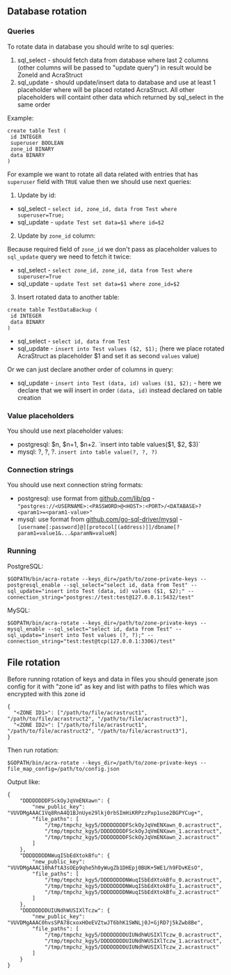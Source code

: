 ## Database rotation

### Queries
To rotate data in database you should write to sql queries:
1. sql_select - should fetch data from database where last 2 columns (other columns will be passed to "update query") in result would be ZoneId and AcraStruct
2. sql_update - should update/insert data to database and use at least 1 placeholder where will be placed rotated AcraStruct. All other placeholders will containt other data which returned by sql_select in the same order

Example:
```
create table Test (
 id INTEGER
 superuser BOOLEAN
 zone_id BINARY
 data BINARY
)
```

For example we want to rotate all data related with entries that has `superuser` field with `TRUE` value then we should use next queries:
1. Update by id:

* sql_select - `select id, zone_id, data from Test where superuser=True;`
* sql_update - `update Test set data=$1 where id=$2`

2. Update by `zone_id` column:

Because required field of `zone_id` we don't pass as placeholder values to `sql_update` query we need to fetch it twice:

* sql_select - `select zone_id, zone_id, data from Test where superuser=True`
* sql_update - `update Test set data=$1 where zone_id=$2`

3. Insert rotated data to another table:

```
create table TestDataBackup (
 id INTEGER
 data BINARY
)
```

* sql_select - `select id, data from Test`
* sql_update - `insert into Test values ($2, $1);` (here we place rotated AcraStruct as placeholder $1 and set it as second `values` value)

Or we can just declare another order of columns in query:
* sql_update - `insert into Test (data, id) values ($1, $2);` - here we declare that we will insert in order `(data, id)` instead declared on table creation

### Value placeholders
You should use next placeholder values:
* postgresql: $n, $n+1, $n+2. `insert into table values($1, $2, $3)`
* mysql: ?, ?, ?. `insert into table value(?, ?, ?)`

### Connection strings
You should use next connection string formats:
* postgresql: use format from [github.com/lib/pq](https://godoc.org/github.com/lib/pq) - `"postgres://<USERNAME>:<PASSWORD>@<HOST>:<PORT>/<DATABASE>?<param1>=<param1-value>"`
* mysql: use format from [github.com/go-sql-driver/mysql](https://github.com/go-sql-driver/mysql) - `[username[:password]@][protocol[(address)]]/dbname[?param1=value1&...&paramN=valueN]`

### Running
PostgreSQL:
```
$GOPATH/bin/acra-rotate --keys_dir=/path/to/zone-private-keys --postgresql_enable --sql_select="select id, data from Test" --sql_update="insert into Test (data, id) values ($1, $2);" --connection_string="postgres://test:test@127.0.0.1:5432/test"
```

MySQL:
```
$GOPATH/bin/acra-rotate --keys_dir=/path/to/zone-private-keys --mysql_enable --sql_select="select id, data from Test" --sql_update="insert into Test values (?, ?);" --connection_string="test:test@tcp(127.0.0.1:3306)/test"
```      

## File rotation

Before running rotation of keys and data in files you should generate json config for it with "zone id" as key and list with paths to files which was encrypted with this zone id
```
{
  "<ZONE ID1>": ["/path/to/file/acrastruct1", "/path/to/file/acrastruct2", "/path/to/file/acrastruct3"],
  "<ZONE ID2>": ["/path/to/file/acrastruct1", "/path/to/file/acrastruct2", "/path/to/file/acrastruct3"],
}
```
Then run rotation:
```
$GOPATH/bin/acra-rotate --keys_dir=/path/to/zone-private-keys --file_map_config=/path/to/config.json
```
Output like:
```
{
    "DDDDDDDDFSckOyJqVmENXawn": {
        "new_public_key": "VUVDMgAAAC1Vq8RnA4Q1BJnUye29lkj0rbSImHiKRPzzPxp1use2BGPYCug+",
        "file_paths": [
            "/tmp/tmpchz_kgy5/DDDDDDDDFSckOyJqVmENXawn_0.acrastruct",
            "/tmp/tmpchz_kgy5/DDDDDDDDFSckOyJqVmENXawn_1.acrastruct",
            "/tmp/tmpchz_kgy5/DDDDDDDDFSckOyJqVmENXawn_2.acrastruct"
        ]
    },
    "DDDDDDDDNWuqISbEdXtokBfu": {
        "new_public_key": "VUVDMgAAAC10hAftA3sOEp9qhe5h0yWugZb1DHEpj0BUK+5WE1/h9FDvKEsO",
        "file_paths": [
            "/tmp/tmpchz_kgy5/DDDDDDDDNWuqISbEdXtokBfu_0.acrastruct",
            "/tmp/tmpchz_kgy5/DDDDDDDDNWuqISbEdXtokBfu_1.acrastruct",
            "/tmp/tmpchz_kgy5/DDDDDDDDNWuqISbEdXtokBfu_2.acrastruct"
        ]
    },
    "DDDDDDDDUIUNdhWUSIXlTczw": {
        "new_public_key": "VUVDMgAAAC0hvsSPA78cxoxHOeEVZtwJT6bhK1SWNLj0J+GjRD7j5kZwb8Be",
        "file_paths": [
            "/tmp/tmpchz_kgy5/DDDDDDDDUIUNdhWUSIXlTczw_0.acrastruct",
            "/tmp/tmpchz_kgy5/DDDDDDDDUIUNdhWUSIXlTczw_1.acrastruct",
            "/tmp/tmpchz_kgy5/DDDDDDDDUIUNdhWUSIXlTczw_2.acrastruct"
        ]
    }
}
```